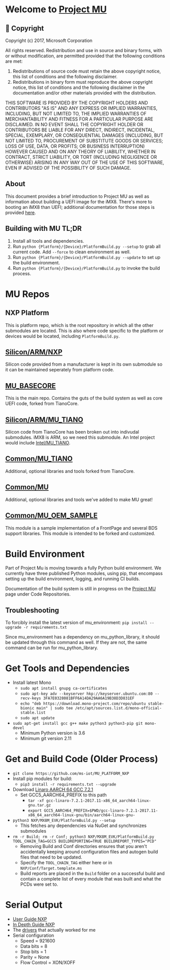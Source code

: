 # Welcome to [Project MU](https://microsoft.github.io/mu/)

## &#x1F539; Copyright
Copyright (c) 2017, Microsoft Corporation

All rights reserved. Redistribution and use in source and binary forms, with or without modification, are permitted provided that the following conditions are met:
1. Redistributions of source code must retain the above copyright notice, this list of conditions and the following disclaimer.
2. Redistributions in binary form must reproduce the above copyright notice, this list of conditions and the following disclaimer in the documentation and/or other materials provided with the distribution.

THIS SOFTWARE IS PROVIDED BY THE COPYRIGHT HOLDERS AND CONTRIBUTORS "AS IS" AND ANY EXPRESS OR IMPLIED WARRANTIES, INCLUDING, BUT NOT LIMITED TO, THE IMPLIED WARRANTIES OF MERCHANTABILITY AND FITNESS FOR A PARTICULAR PURPOSE ARE DISCLAIMED. IN NO EVENT SHALL THE COPYRIGHT HOLDER OR CONTRIBUTORS BE LIABLE FOR ANY DIRECT, INDIRECT, INCIDENTAL, SPECIAL, EXEMPLARY, OR CONSEQUENTIAL DAMAGES (INCLUDING, BUT NOT LIMITED TO, PROCUREMENT OF SUBSTITUTE GOODS OR SERVICES; LOSS OF USE, DATA, OR PROFITS; OR BUSINESS INTERRUPTION) HOWEVER CAUSED AND ON ANY THEORY OF LIABILITY, WHETHER IN CONTRACT, STRICT LIABILITY, OR TORT (INCLUDING NEGLIGENCE OR OTHERWISE) ARISING IN ANY WAY OUT OF THE USE OF THIS SOFTWARE, EVEN IF ADVISED OF THE POSSIBILITY OF SUCH DAMAGE.

## About

This document provides a brief introduction to Project MU as well as information about building a UEFI image for the iMX8. There's more to booting an iMX8 than UEFI; additional documentation for those steps is provided [here](https://github.com/ms-iot/imx-iotcore/blob/public_preview/Documentation/build-arm64-firmware.md).


## Building with MU TL;DR

1. Install all tools and dependencies.
2. Run `python {Platform}/{Device}/PlatformBuild.py --setup` to grab all current code. Add `--force` to clean environment as well.
3. Run `python {Platform}/{Device}/PlatformBuild.py --update` to set up the build environment.
4. Run `python {Platform}/{Device}/PlatformBuild.py` to invoke the build process.

# MU Repos

## NXP Platform

This is platform repo, which is the root repository in which all the other submodules are located. This is also where code specific to the platform or devices would be located, including `PlatformBuild.py`.

## [Silicon/ARM/NXP](https://github.com/ms-iot/MU_SILICON_NXP.git)

Silicon code provided from a manufacturer is kept in its own submodule so it can be maintained seperately from platform code.

## [MU_BASECORE](https://microsoft.github.io/mu/dyn/mu_basecore/RepoDetails/)

This is the main repo. Contains the guts of the build system as well as core UEFI code, forked from TianoCore.

## [Silicon/ARM/MU_TIANO](https://microsoft.github.io/mu/dyn/mu_silicon_arm_tiano/RepoDetails/)

Silicon code from TianoCore has been broken out into indivudal submodules. iMX8 is ARM, so we need this submodule. An Intel project would include [Intel/MU_TIANO](https://microsoft.github.io/mu/dyn/mu_silicon_intel_tiano/RepoDetails/).

## [Common/MU_TIANO](https://microsoft.github.io/mu/dyn/mu_tiano_plus/RepoDetails/)

Additional, optional libraries and tools forked from TianoCore.

## [Common/MU](https://microsoft.github.io/mu/dyn/mu_plus/RepoDetails/)

Additional, optional libraries and tools we've added to make MU great!

## [Common/MU_OEM_SAMPLE](https://microsoft.github.io/mu/dyn/mu_tiano_plus/RepoDetails/)

This module is a sample implementation of a FrontPage and several BDS support libraries. This module is intended to be forked and customized.

# Build Environment

Part of Project Mu is moving towards a fully Python build environment. We currently have three published Python modules, using pip, that encompass setting up the build environment, logging, and running CI builds.

Documentation of the build system is still in progress on the [Project MU](https://microsoft.github.io/mu/) page under Code Repositories.

## Troubleshooting

To forcibly install the latest version of mu_environment:
`pip install --upgrade -r requirements.txt`

Since mu_environment has a dependency on mu_python_library, it should be updated through this command as well. If they are not, the same command can be run for mu_python_library.

# Get Tools and Dependencies

- Install latest Mono
    - `sudo apt install gnupg ca-certificates`
    - `sudo apt-key adv --keyserver hkp://keyserver.ubuntu.com:80 --recv-keys 3FA7E0328081BFF6A14DA29AA6A19B38D3D831EF`
    - `echo "deb https://download.mono-project.com/repo/ubuntu stable-bionic main" | sudo tee /etc/apt/sources.list.d/mono-official-stable.list`
    - `sudo apt update`
- `sudo apt-get install gcc g++ make python3 python3-pip git mono-devel`
    - Minimum Python version is 3.6
    - Minimum git version 2.11

# Get and Build Code (Older Process)

- `git clone https://github.com/ms-iot/MU_PLATFORM_NXP`
- Install pip modules for build:
    - `pip3 install -r requirements.txt --upgrade`
- Download [Linaro AARCH 64 GCC 7.2.1](https://releases.linaro.org/components/toolchain/binaries/7.2-2017.11/aarch64-linux-gnu/)
    - Set GCC5_AARCH64_PREFIX to this path
        - `tar -xf gcc-linaro-7.2.1-2017.11-x86_64_aarch64-linux-gnu.tar.gz`
        - `export GCC5_AARCH64_PREFIX=$PWD/gcc-linaro-7.2.1-2017.11-x86_64_aarch64-linux-gnu/bin/aarch64-linux-gnu-`
- `python3 NXP/MX8M_EVK/PlatformBuild.py --setup`
    - This fetches any dependencies via NuGet and synchronizes submodules
- `rm -r Build; rm -r Conf; python3 NXP/MX8M_EVK/PlatformBuild.py TOOL_CHAIN_TAG=GCC5 BUILDREPORTING=TRUE BUILDREPORT_TYPES="PCD"`
    - Removing Build and Conf directories ensures that you aren't accidentally keeping around configuration files and autogen build files that need to be updated.
    - Specify the `TOOL_CHAIN_TAG` either here or in `NXP/Conf/Target.template.ms`
    - Build reports are placed in the `Build` folder on a successful build and contain a complete list of every module that was built and what the PCDs were set to.

# Serial Output
- [User Guide NXP](https://www.nxp.com/docs/en/user-guide/IMX8MQUADEVKQSG.pdf)
- [In Depth Guide NXP](https://www.nxp.com/support/developer-resources/software-development-tools/i.mx-developer-resources/evaluation-kit-for-the-i.mx-8m-applications-processor:MCIMX8M-EVK?tab=In-Depth_Tab)
- The [drivers](https://www.silabs.com/products/development-tools/software/usb-to-uart-bridge-vcp-drivers) that actually worked for me
- Serial configuration
    - Speed = 921600
    - Data bits = 8
    - Stop bits = 1
    - Parity = None
    - Flow Control = XON/XOFF
